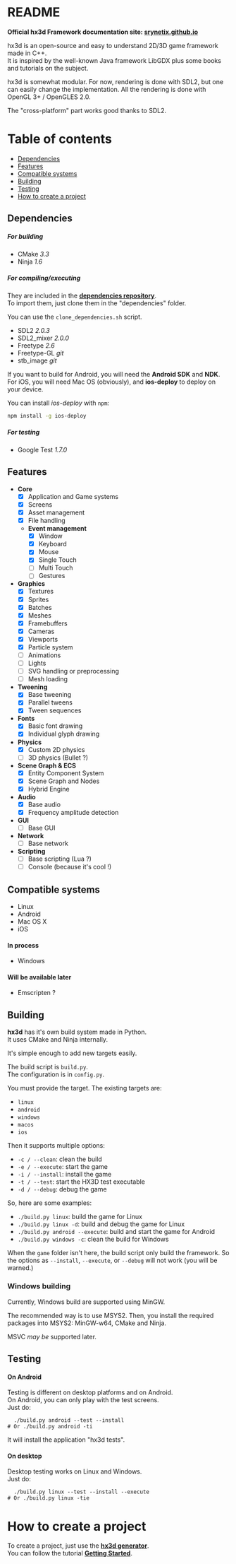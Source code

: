 # README #

**Official hx3d Framework documentation site: [srynetix.github.io](https://srynetix.github.io)**

hx3d is an open-source and easy to understand 2D/3D game framework made in C++.  
It is inspired by the well-known Java framework LibGDX plus some books and tutorials on the subject.

hx3d is somewhat modular. For now, rendering is done with SDL2, but one can easily change the implementation.
All the rendering is done with OpenGL 3+ / OpenGLES 2.0.

The "cross-platform" part works good thanks to SDL2.

# Table of contents

- [Dependencies](#dependencies)
- [Features](#features)
- [Compatible systems](#systems)
- [Building](#building)
- [Testing](#testing)
- [How to create a project](#new_project)

## <a name="dependencies"></a> Dependencies ##

##### For building #####
- CMake *3.3*
- Ninja *1.6*

##### For compiling/executing #####

They are included in the [**dependencies repository**](https://github.com/Srynetix/hx3d-dependencies).  
To import them, just clone them in the "dependencies" folder.

You can use the `clone_dependencies.sh` script.

- SDL2 *2.0.3*
- SDL2_mixer *2.0.0*
- Freetype *2.6*
- Freetype-GL *git*
- stb_image *git*

If you want to build for Android, you will need the **Android SDK** and **NDK**.  
For iOS, you will need Mac OS (obviously), and **ios-deploy** to deploy on your device.  

You can install *ios-deploy* with `npm`:

```bash
npm install -g ios-deploy
```

##### For testing #####
- Google Test *1.7.0*

## <a name="features"></a> Features ##

- **Core**
  - [x] Application and Game systems
  - [x] Screens
  - [x] Asset management
  - [x] File handling
  - **Event management**
    - [x] Window
    - [x] Keyboard
    - [x] Mouse
    - [x] Single Touch
    - [ ] Multi Touch
    - [ ] Gestures
- **Graphics**
  - [x] Textures
  - [x] Sprites
  - [x] Batches
  - [x] Meshes
  - [x] Framebuffers
  - [x] Cameras
  - [x] Viewports
  - [x] Particle system
  - [ ] Animations
  - [ ] Lights
  - [ ] SVG handling or preprocessing
  - [ ] Mesh loading
- **Tweening**
  - [x] Base tweening
  - [x] Parallel tweens
  - [x] Tween sequences
- **Fonts**
  - [x] Basic font drawing
  - [x] Individual glyph drawing
- **Physics**
  - [x] Custom 2D physics
  - [ ] 3D physics (Bullet ?)
- **Scene Graph & ECS**
  - [x] Entity Component System
  - [x] Scene Graph and Nodes
  - [x] Hybrid Engine
- **Audio**
  - [x] Base audio
  - [x] Frequency amplitude detection
- **GUI**
  - [ ] Base GUI
- **Network**
  - [ ] Base network
- **Scripting**
  - [ ] Base scripting (Lua ?)
  - [ ] Console (because it's cool !)

## <a name="systems"></a> Compatible systems ##

- Linux
- Android
- Mac OS X
- iOS

#### In process ####

- Windows

#### Will be available later ####

- Emscripten ?

## <a name="building"></a> Building ##

**hx3d** has it's own build system made in Python.  
It uses CMake and Ninja internally.

It's simple enough to add new targets easily.

The build script is `build.py`.  
The configuration is in `config.py`.

You must provide the target. The existing targets are:

- `linux`
- `android`
- `windows`
- `macos`
- `ios`

Then it supports multiple options:

- `-c / --clean`: clean the build
- `-e / --execute`: start the game
- `-i / --install`: install the game
- `-t / --test`: start the HX3D test executable
- `-d / --debug`: debug the game

So, here are some examples:

- `./build.py linux`: build the game for Linux
- `./build.py linux -d`: build and debug the game for Linux
- `./build.py android --execute`: build and start the game for Android
- `./build.py windows -c`: clean the build for Windows

When the `game` folder isn't here, the build script only build the framework.
So the options as `--install`, `--execute`, or `--debug` will not work (you will be warned.)

### Windows building ###

Currently, Windows build are supported using MinGW.

The recommended way is to use MSYS2.
Then, you install the required packages into MSYS2: MinGW-w64, CMake and Ninja.

MSVC *may be* supported later.

## <a name="testing"></a> Testing ##

#### On Android ####

Testing is different on desktop platforms and on Android.  
On Android, you can only play with the test screens.  
Just do:

```
  ./build.py android --test --install
# Or ./build.py android -ti
```

It will install the application "hx3d tests".

#### On desktop ####

Desktop testing works on Linux and Windows.  
Just do:

```
  ./build.py linux --test --install --execute
# Or ./build.py linux -tie
```

# <a name="new_project"></a> How to create a project #

To create a project, just use the [**hx3d generator**](https://github.com/Srynetix/hx3d-generator).  
You can follow the tutorial [**Getting Started**](https://github.com/Srynetix/hx3d-framework/wiki/Getting-Started).
